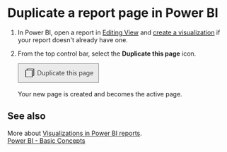 ﻿<properties
   pageTitle="Duplicate a report page in Power BI"
   description="Copy and paste a report page in Power BI"
   services="powerbi"
   documentationCenter=""
   authors="mihart"
   manager="mblythe"
   editor=""
   tags=""/>

<tags
   ms.service="powerbi"
   ms.devlang="NA"
   ms.topic="article"
   ms.tgt_pltfrm="NA"
   ms.workload="powerbi"
   ms.date="12/06/2015"
   ms.author="mihart"/>

# Duplicate a report page in Power BI  

1.  In Power BI, open a report in [Editing View](powerbi-service-go-from-reading-view-to-editing-view.md) and [create a visualization](powerbi-service-add-visualizations-to-a-report-i.md) if your report doesn't already have one. 

2.  From the top control bar, select the **Duplicate this page** icon.

    ![](media/powerbi-service-copy-and-paste-a-report-page/PBI_duplicate_new.png)

    Your new page is created and becomes the active page.

## See also  
More about [Visualizations in Power BI reports](powerbi-service-visualizations-for-reports.md).  
[Power BI - Basic Concepts](powerbi-service-basic-concepts.md)  
